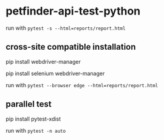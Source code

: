 # petfinder-api-test-python

run with `pytest -s --html=reports/report.html`

## cross-site compatible installation

pip install webdriver-manager

pip install selenium webdriver-manager

run with `pytest --browser edge --html=reports/report.html`

## parallel test

pip install pytest-xdist

run with `pytest -n auto`
